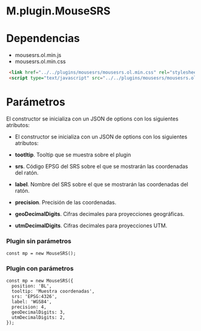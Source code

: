 # M.plugin.MouseSRS

# Dependencias

- mousesrs.ol.min.js
- mousesrs.ol.min.css


```html
 <link href="../../plugins/mousesrs/mousesrs.ol.min.css" rel="stylesheet" />
 <script type="text/javascript" src="../../plugins/mousesrs/mousesrs.ol.min.js"></script>
```


# Parámetros

El constructor se inicializa con un JSON de options con los siguientes atributos:

- El constructor se inicializa con un JSON de options con los siguientes atributos:

- **tootltip**. Tooltip que se muestra sobre el plugin
- **srs**. Código EPSG del SRS sobre el que se mostrarán las coordenadas del ratón.
- **label**. Nombre del SRS sobre el que se mostrarán las coordenadas del ratón.
- **precision**. Precisión de las coordenadas.
- **geoDecimalDigits**. Cifras decimales para proyecciones geográficas.
- **utmDecimalDigits**. Cifras decimales para proyecciones UTM.

### Plugin sin parámetros

```
const mp = new MouseSRS();
```
### Plugin con parámetros

```
const mp = new MouseSRS({
  position: 'BL',
  tooltip: 'Muestra coordenadas',
  srs: 'EPSG:4326',
  label: 'WGS84',
  precision: 4,
  geoDecimalDigits: 3,
  utmDecimalDigits: 2,
});
```

